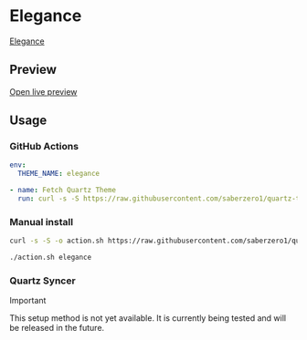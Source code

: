 # Elegance

[Elegance](https://github.com/Victologo/elegance-theme)

## Preview

[Open live preview](https://quartz-themes.github.io/elegance/)

## Usage

### GitHub Actions

```yaml
env:
  THEME_NAME: elegance
```

```yaml
- name: Fetch Quartz Theme
  run: curl -s -S https://raw.githubusercontent.com/saberzero1/quartz-themes/master/action.sh | bash -s -- $THEME_NAME
```

### Manual install

```bash
curl -s -S -o action.sh https://raw.githubusercontent.com/saberzero1/quartz-themes/master/action.sh

./action.sh elegance
```

### Quartz Syncer

> [!IMPORTANT]
> This setup method is not yet available. It is currently being tested and will be released in the future.
